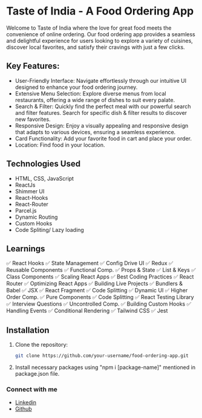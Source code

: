 # Taste of India - A Food Ordering App

Welcome to Taste of India where the love for great food meets the convenience of online ordering. Our food ordering app provides a seamless and delightful experience for users looking to explore a variety of cuisines, discover local favorites, and satisfy their cravings with just a few clicks.

## Key Features:

- User-Friendly Interface: Navigate effortlessly through our intuitive UI designed to enhance your food ordering journey.
- Extensive Menu Selection: Explore diverse menus from local restaurants, offering a wide range of dishes to suit every palate.
- Search & Filter: Quickly find the perfect meal with our powerful search and filter features. Search for specific dish & filter results to discover new favorites.
- Responsive Design: Enjoy a visually appealing and responsive design that adapts to various devices, ensuring a seamless experience.
- Card Functionality: Add your favorite food in cart and place your order.
- Location: Find food in your location.

## Technologies Used

- HTML, CSS, JavaScript
- ReactJs
- Shimmer UI
- React-Hooks
- React-Router
- Parcel.js
- Dynamic Routing
- Custom Hooks
- Code Spliting/ Lazy loading

## Learnings

✅ React Hooks
✅ State Management
✅ Config Drive UI
✅ Redux
✅ Reusable Components
✅ Functional Comp.
✅ Props & State
✅ List & Keys
✅ Class Components
✅ Scaling React Apps
✅ Best Coding Practices
✅ React Router
✅ Optimizing React Apps
✅ Building Live Projects
✅ Bundlers & Babel
✅ JSX
✅ React Fragment
✅ Code Splitting
✅ Dynamic UI
✅ Higher Order Comp.
✅ Pure Components
✅ Code Splitting
✅ React Testing Library
✅ Interview Questions
✅ Uncontrolled Comp.
✅ Building Custom Hooks
✅ Handling Events
✅ Conditional Rendering
✅ Tailwind CSS
✅ Jest

## Installation

1. Clone the repository:

   ```bash
   git clone https://github.com/your-username/food-ordering-app.git

2. Install necessary packages using "npm i [package-name]" mentioned in package.json file.

### Connect with me 
-  [Linkedin](https://www.linkedin.com/in/vishakha-singhal-18983b1bb/)
-  [Github](https://github.com/vishakha-singhal01)

